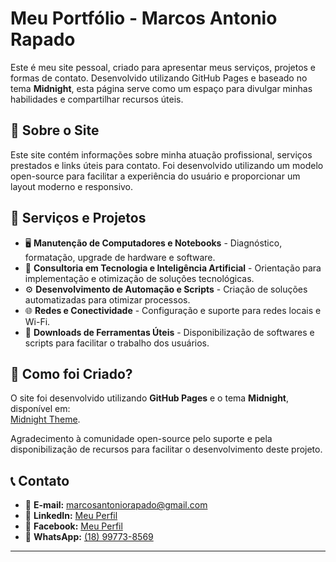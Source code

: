 # Meu Portfólio - Marcos Antonio Rapado

Este é meu site pessoal, criado para apresentar meus serviços, projetos e formas de contato. Desenvolvido utilizando GitHub Pages e baseado no tema **Midnight**, esta página serve como um espaço para divulgar minhas habilidades e compartilhar recursos úteis.

## 📌 Sobre o Site
Este site contém informações sobre minha atuação profissional, serviços prestados e links úteis para contato. Foi desenvolvido utilizando um modelo open-source para facilitar a experiência do usuário e proporcionar um layout moderno e responsivo.

## 🔧 Serviços e Projetos
- 🖥️ **Manutenção de Computadores e Notebooks** - Diagnóstico, formatação, upgrade de hardware e software.
- 🔧 **Consultoria em Tecnologia e Inteligência Artificial** - Orientação para implementação e otimização de soluções tecnológicas.
- ⚙️ **Desenvolvimento de Automação e Scripts** - Criação de soluções automatizadas para otimizar processos.
- 🌐 **Redes e Conectividade** - Configuração e suporte para redes locais e Wi-Fi.
- 📂 **Downloads de Ferramentas Úteis** - Disponibilização de softwares e scripts para facilitar o trabalho dos usuários.

## 🚀 Como foi Criado?
O site foi desenvolvido utilizando **GitHub Pages** e o tema **Midnight**, disponível em:  
[Midnight Theme](http://pages-themes.github.io/midnight).

Agradecimento à comunidade open-source pelo suporte e pela disponibilização de recursos para facilitar o desenvolvimento deste projeto.

## 📞 Contato
- 📧 **E-mail:** marcosantoniorapado@gmail.com
- 🔗 **LinkedIn:** [Meu Perfil](https://www.linkedin.com/in/marcos-rapado/)
- 📘 **Facebook:** [Meu Perfil](https://www.facebook.com/marcos.rapado)
- 📱 **WhatsApp:** [(18) 99773-8569](https://wa.me/18997738569)

---

